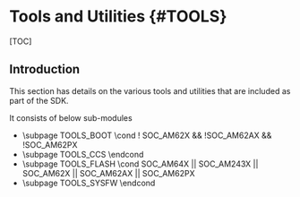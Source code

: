 # Tools and Utilities {#TOOLS}

[TOC]

## Introduction

This section has details on the various tools and utilities that are included as
part of the SDK.

It consists of below sub-modules

- \subpage TOOLS_BOOT
\cond ! SOC_AM62X && !SOC_AM62AX && !SOC_AM62PX
- \subpage TOOLS_CCS
\endcond
- \subpage TOOLS_FLASH
\cond SOC_AM64X || SOC_AM243X || SOC_AM62X || SOC_AM62AX || SOC_AM62PX
- \subpage TOOLS_SYSFW
\endcond
